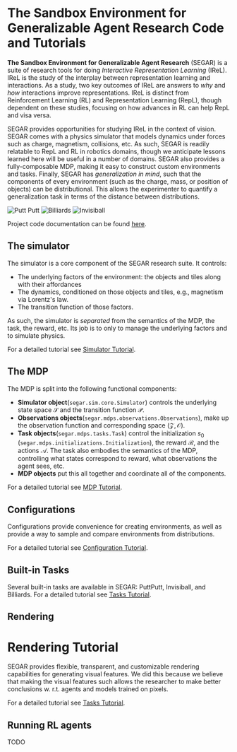 # The Sandbox Environment for Generalizable Agent Research Code and Tutorials

**The Sandbox Environment for Generalizable Agent Research** (SEGAR) is a suite of research tools for doing *Interactive 
Representation Learning* (IReL). IReL is the study of the interplay between 
representation learning and interactions. As a study, two key outcomes of 
IReL are answers to *why* and *how* interactions improve representations. 
IReL is distinct from Reinforcement Learning (RL) and Representation 
Learning (RepL), though dependent on these studies, focusing on how 
advances in RL can help RepL and visa versa. 

SEGAR provides opportunities for studying IReL in the context of vision.
SEGAR comes with a physics simulator that models dynamics under forces such 
as charge, magnetism, collisions, etc.
As such, SEGAR is readily relatable to RepL and RL in robotics domains, 
though we anticipate lessons learned here will be useful in a number of 
domains.
SEGAR also provides a fully-composable MDP, making it easy to construct 
custom environments and tasks.
Finally, SEGAR has *generalization in mind*, such that the components of 
every environment (such as the charge, mass, or position of objects) can be 
distributional. 
This allows the experimenter to quantify a generalization task in terms of 
the distance between distributions.

![Putt Putt](../resources/readme-images/puttputt_example.gif)
![Billiards](../resources/readme-images/billiards_example.gif)
![Invisiball](../resources/readme-images/invisiball_example.gif)

Project code documentation can be found [here](https://animated-train-17411965.pages.github.io/).

## The simulator

The simulator is a core component of the SEGAR research suite.
It controls:
* The underlying factors of the environment: the objects and tiles along
with their affordances
* The dynamics, conditioned on those objects and tiles, e.g., magnetism via
Lorentz's law.
* The transition function of those factors.

As such, the simulator is *separated* from the semantics of the MDP, the
task, the reward, etc. Its job is to only to manage the underlying factors
and to simulate physics.

For a detailed tutorial see [Simulator Tutorial](https://github.com/microsoft/roboputtputt/tree/main/segar/sim).

## The MDP

The MDP is split into the following functional components:

* __Simulator object__(`segar.sim.core.Simulator`) controls the underlying
state space $\mathcal{S}$ and the transition function $\mathcal{P}$.
* __Observations objects__(`segar.mdps.observations.Observations`), make up
the observation function and corresponding space $(\mathcal{Z}, \mathcal{O})$.
* __Task objects__(`segar.mdps.tasks.Task`) control the initialization $s_0$
(`segar.mdps.initializations.Initialization`), the reward $\mathcal{R}$, and
the actions $\mathcal{A}$. The task also embodies the semantics of the MDP,
controlling what states correspond to reward, what observations the agent
sees, etc.
* __MDP objects__ put this all together and coordinate all of the components.

For a detailed tutorial see [MDP Tutorial](https://github.com/microsoft/roboputtputt/tree/main/segar/mdps).

## Configurations
Configurations provide convenience for  creating environments, as well as 
provide a way to sample and compare environments from distributions.

For a detailed tutorial see [Configuration Tutorial](https://github.com/microsoft/roboputtputt/tree/main/segar/config).

## Built-in Tasks
Several built-in tasks are available in SEGAR: PuttPutt, Invisiball, and 
Billiards.
For a detailed tutorial see [Tasks Tutorial](https://github.com/microsoft/roboputtputt/tree/main/segar/tasks).

## Rendering
# Rendering Tutorial

SEGAR provides flexible, transparent, and customizable rendering capabilities 
for generating visual features. We did this because we believe that making 
the visual features such allows the researcher to make better conclusions w.
r.t. agents and models trained on pixels.

For a detailed tutorial see [Tasks Tutorial](https://github.com/microsoft/roboputtputt/tree/main/segar/rendering).

## Running RL agents
TODO
